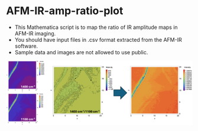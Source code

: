 # AFM-IR-amp-ratio-plot

* This Mathematica script is to map the ratio  of IR amplitude maps in AFM-IR imaging. 
* You should have input files in .csv format extracted from the AFM-IR software.
* Sample data and images are not allowed to use public. 
  
<img src="https://github.com/JasonL1422/AFM-IR-amp-ratio-plot/blob/main/amf-ir.png" width="700"/> </a>

